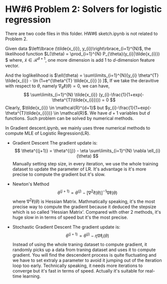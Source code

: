 # HW#6 Problem 2: Solvers for logistic regression

There are two code files in this folder. HW#6 sketch.ipynb is not related to Problem 2.

Given data $\left\lbrace (\tilde{x_{i}}, y_{i})\right\rbrace_{i=1}^{N}$, the likelihood function $L(\theta) = \prod_{i=1}^{N} P_{\theta}(y_{i}|\tilde{x_{i}}) $
where, $\tilde{x} \in \mathcal{R}^{d+1}$, one more dimension is add 1 to $d$-dimension feature vector.

And the loglikelihood is $\ell(\theta) = \sum\limits_{i=1}^{N}[y_{i} \theta^{T} \tilde{x_{i}} - \ln (1+e^{\theta^{T} \tilde{x_{i}} }) ]$, If we take the deravitive 
with respect to $\theta$, namely $\nabla_{\theta} \ell(\theta) = 0$, we can have,
$$
\sum\limits_{i=1}^{N} \tilde{x_{i}} (y_{i}-\frac{1}{1+exp(-\theta^{T}\tilde{x_{i}})}) = 0
$$
Clearly, $\tilde{x_{i}} \in \mathcal{R}^{d+1}$ but $y_{i}-\frac{1}{1+exp(-\theta^{T}\tilde{x_{i}})} \in \mathcal{R}$. We have $d+1$ variables but $d$ functions.
Such problem can be solved by numerical methods.

In Gradient descent.ipynb, we mainly uses three numerical methods to compute MLE of Logistic Regression(LR).

* Gradient Descent
  The gradient update is:
  $$
  \theta^{(j+1)} = \theta^{(j)} - \eta \sum\limits_{i=1}^{N} \nabla \ell_{i}(\theta)
  $$
  Manually setting step size, in every iteration, we use the whole training dataset to update the parameter of LR.
It's advantage is it's more precise to compute the gradient but it's slow.
  
* Newton's Method
  $$
  \theta^{(j+1)} = \theta^{(j)} - [\nabla^{2} \ell(\theta)]^{-1} \nabla \ell(\theta)
  $$
  where $\nabla^{2} \ell(\theta)$ is Hessian Matrix.
  Mathmatically speaking, it's the most precise way to compute the gradient because it deduced the stepsize
which is so called 'Hessian Matrix'. Compared with other 2 methods, it's huge slow in in terms of speed 
but it's the most precise.

* Stochastic Gradient Descent
  The gradient update is:
  $$
  \theta^{(j+1)} = \theta^{(j)} - \eta \nabla \ell_{i}(\theta)
  $$
  Instead of using the whole traning dataset to compute gradient, it randomly picks up a data from traning dataset
and uses it to compute gradient. You will find the descendent process is quite fluctuating and we have to set 
extraly a parameter to avoid it jumping out of the iteration loop too early. Technically speaking, it needs more
iterations to converge but it's fast in terms of speed. Actually it's suitable for real-time learning.
